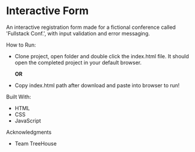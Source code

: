 # Interactive Form

An interactive registration form made for a fictional conference called 'Fullstack Conf.', with input validation and error messaging.

How to Run: 
 - Clone project, open folder and double click the index.html file. It should open the completed project in your default browser. 
    
    **OR** 
 - Copy index.html path after download and paste into browser to run!

Built With: 
 - HTML
 - CSS
 - JavaScript

Acknowledgments 
 - Team TreeHouse
